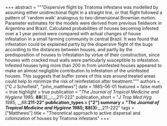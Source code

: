 +++
abstract = """Dispersive flight by Triatoma infestans was modelled by assuming either unidirectional flight in a straight line, or that flight followed a pattern of 'random walk' analogous to two-dimensional Brownian motion. Parameter estimates for the models were derived from previous fieldwork in Argentina and Brazil. Calculated probabilities of houses becoming infested over a 1 year period were compared with actual changes of house infestation in a small farming community in central Brazil. It was found that infestation could be explained partly by the dispersive flight of the bugs according to the distances between houses, and partly by the predisposition of houses to infestation by virtue of their construction, since houses with cracked mud walls were particularly susceptible to infestation. Infested houses lying more than 200 m from uninfested houses appeared to make an almost negligible contribution to infestation of the uninfested houses. This suggests that buffer zones of this size around treated areas could help to minimize the risk of reinfestation after treatment."""
authors = ["C J Schofield", "john_matthews"]
date = 1985-06-01
featured = false
math = true
highlight = true
publication = "*The Journal of Tropical Medicine and Hygiene* 1985; __88__(3)__:__211-222"
publication_short = "*J Trop Med Hyg* 1985; __88:__211-22"
publication_types = ["2"]
summary = "*The Journal of Tropical Medicine and Hygiene* 1985; __88__(3)__:__211-222"
tags = ["Matthews"]
title = "Theoretical approach to active dispersal and colonization of houses by Triatoma infestans"
+++

